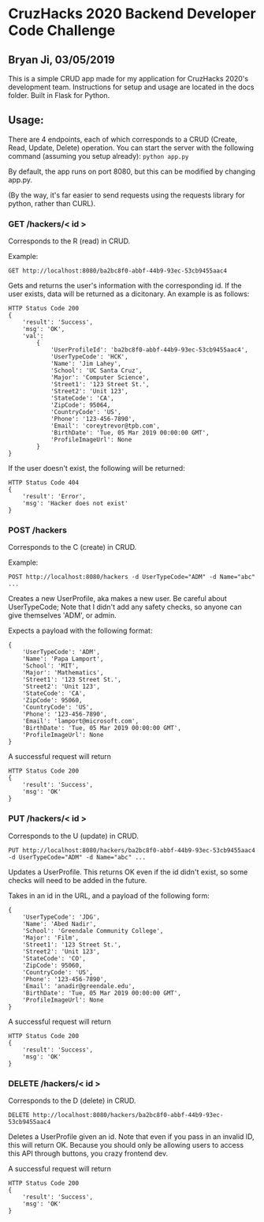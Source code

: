 # CruzHacks 2020 Backend Developer Code Challenge
## Bryan Ji, 03/05/2019

This is a simple CRUD app made for my application for CruzHacks 2020's development team.
Instructions for setup and usage are located in the docs folder.
Built in Flask for Python.

## Usage:

There are 4 endpoints, each of which corresponds to a CRUD (Create, Read, Update, Delete) operation.
You can start the server with the following command (assuming you setup already):
```python app.py```

By default, the app runs on port 8080, but this can be modified by changing app.py.

(By the way, it's far easier to send requests using the requests library for python, rather than CURL).

### GET /hackers/&lt; id &gt;

Corresponds to the R (read) in CRUD.

Example:

```
GET http://localhost:8080/ba2bc8f0-abbf-44b9-93ec-53cb9455aac4
```

Gets and returns the user's information with the corresponding id. If the user exists, data will be returned as a dicitonary.
An example is as follows:

```
HTTP Status Code 200
{
    'result': 'Success',
    'msg': 'OK',
    'val':
        {
            'UserProfileId': 'ba2bc8f0-abbf-44b9-93ec-53cb9455aac4',
            'UserTypeCode': 'HCK',
            'Name': 'Jim Lahey',
            'School': 'UC Santa Cruz',
            'Major': 'Computer Science',
            'Street1': '123 Street St.',
            'Street2': 'Unit 123',
            'StateCode': 'CA',
            'ZipCode': 95064,
            'CountryCode': 'US',
            'Phone': '123-456-7890',
            'Email': 'coreytrevor@tpb.com',
            'BirthDate': 'Tue, 05 Mar 2019 00:00:00 GMT',
            'ProfileImageUrl': None
        }
}
```

If the user doesn't exist, the following will be returned:

```
HTTP Status Code 404
{
    'result': 'Error',
    'msg': 'Hacker does not exist'
}
```

### POST /hackers

Corresponds to the C (create) in CRUD.

Example:

```
POST http://localhost:8080/hackers -d UserTypeCode="ADM" -d Name="abc" ...
```

Creates a new UserProfile, aka makes a new user. Be careful about UserTypeCode; Note that I didn't add any safety checks, so anyone can give themselves 'ADM', or admin. 

Expects a payload with the following format:

```
{
    'UserTypeCode': 'ADM',
    'Name': 'Papa Lamport',
    'School': 'MIT',
    'Major': 'Mathematics',
    'Street1': '123 Street St.',
    'Street2': 'Unit 123',
    'StateCode': 'CA',
    'ZipCode': 95060,
    'CountryCode': 'US',
    'Phone': '123-456-7890',
    'Email': 'lamport@microsoft.com',
    'BirthDate': 'Tue, 05 Mar 2019 00:00:00 GMT',
    'ProfileImageUrl': None
}
```

A successful request will return

```
HTTP Status Code 200
{
    'result': 'Success',
    'msg': 'OK'
}
```

### PUT /hackers/&lt; id &gt;

Corresponds to the U (update) in CRUD.

```
PUT http://localhost:8080/hackers/ba2bc8f0-abbf-44b9-93ec-53cb9455aac4 -d UserTypeCode="ADM" -d Name="abc" ...
```

Updates a UserProfile. This returns OK even if the id didn't exist, so some checks will need to be added in the future. 

Takes in an id in the URL, and a payload of the following form:

```
{
    'UserTypeCode': 'JDG',
    'Name': 'Abed Nadir',
    'School': 'Greendale Community College',
    'Major': 'Film',
    'Street1': '123 Street St.',
    'Street2': 'Unit 123',
    'StateCode': 'CO',
    'ZipCode': 95060,
    'CountryCode': 'US',
    'Phone': '123-456-7890',
    'Email': 'anadir@greendale.edu',
    'BirthDate': 'Tue, 05 Mar 2019 00:00:00 GMT',
    'ProfileImageUrl': None
}
```

A successful request will return

```
HTTP Status Code 200
{
    'result': 'Success',
    'msg': 'OK'
}
```

### DELETE /hackers/&lt; id &gt;

Corresponds to the D (delete) in CRUD.

```
DELETE http://localhost:8080/hackers/ba2bc8f0-abbf-44b9-93ec-53cb9455aac4
```

Deletes a UserProfile given an id. Note that even if you pass in an invalid ID, this will return OK. Because you should only be allowing users to access this API through buttons, you crazy frontend dev.

A successful request will return

```
HTTP Status Code 200
{
    'result': 'Success',
    'msg': 'OK'
}
```